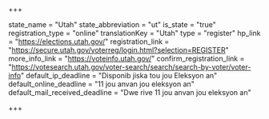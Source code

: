+++

state_name = "Utah"
state_abbreviation = "ut"
is_state = "true"
registration_type = "online"
translationKey = "Utah"
type = "register"
hp_link = "https://elections.utah.gov/"
registration_link = "https://secure.utah.gov/voterreg/login.html?selection=REGISTER"
more_info_link = "https://voteinfo.utah.gov/"
confirm_registration_link = "https://votesearch.utah.gov/voter-search/search/search-by-voter/voter-info"
default_ip_deadline = "Disponib jiska tou jou Eleksyon an"
default_online_deadline = "11 jou anvan jou eleksyon an"
default_mail_received_deadline = "Dwe rive 11 jou anvan jou eleksyon an"

+++